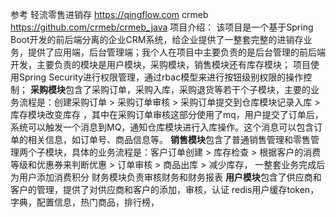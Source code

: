 参考
	轻流零售进销存 https://qingflow.com
	crmeb https://github.com/crmeb/crmeb_java
项目介绍：
	该项目是一个基于Spring Boot开发的前后端分离的企业CRM系统，给企业提供了一整套完整的进销存业务，提供了应用端，后台管理端；我个人在项目中主要负责的是后台管理的前后端开发，主要负责的模块是用户模块，采购模块，销售模块还有库存模块；
	项目使用Spring Security进行权限管理，通过rbac模型来进行按钮级别权限的操作控制；
	**采购模块**包含了采购订单，采购入库，采购退货等若干个子模块，主要的业务流程是：创建采购订单 > 采购订单审核 > 采购订单提交到仓库模块记录入库 > 库存模块改变库存 ，其中在采购订单审核这部分使用了mq，用户提交了订单后，系统可以触发一个消息到MQ，通知仓库模块进行入库操作。这个消息可以包含订单的相关信息，如订单号、商品信息等。
	**销售模块**包含了普通销售管理和零售管理两个子模块，具体的业务流程是：客户订单创建 >  库存检查 > 根据客户的消费等级和优惠券来判断优惠 > 订单审核 > 商品出库 > 减少库存， 一整套业务完成后为用户添加消费积分
	财务模块负责审核财务和财务报表
	**用户模块**包含了供应商和客户的管理，提供了对供应商和客户的添加，审核，认证
	redis用户缓存token，字典，配置信息，热门商品，排行榜，

